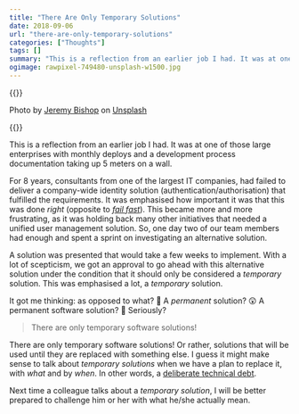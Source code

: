 ```yaml
---
title: "There Are Only Temporary Solutions"
date: 2018-09-06
url: "there-are-only-temporary-solutions"
categories: ["Thoughts"]
tags: []
summary: "This is a reflection from an earlier job I had. It was at one of those large enterprises with monthly deploys and a development process documentation taking up 5 meters on a wall. For 8 years, consultants from one of the largest IT companies, had failed to deliver a company-wide..."
ogimage: rawpixel-749480-unsplash-w1500.jpg
---
```


{{<post-image image="rawpixel-749480-unsplash-w1500.jpg" alt="Women with post it notes in wall">}}
<p>Photo by <a href="https://unsplash.com/photos/KFIjzXYg1RM">Jeremy Bishop</a> on <a href="https://unsplash.com/">Unsplash</a></p>
{{</post-image>}}

This is a reflection from an earlier job I had. It was at one of those large enterprises with monthly deploys and a development process documentation taking up 5 meters on a wall.

For 8 years, consultants from one of the largest IT companies, had failed to deliver a company-wide identity solution (authentication/authorisation) that fulfilled the requirements. It was emphasised how important it was that this was done _right_ (opposite to _[fail fast][1]_). This became more and more frustrating, as it was holding back many other initiatives that needed a unified user management solution. So, one day two of our team members had enough and spent a sprint on investigating an alternative solution. 

A solution was presented that would take a few weeks to implement. With a lot of scepticism, we got an approval to go ahead with this alternative solution under the condition that it should only be considered a _temporary_ solution. This was emphasised a lot, a _temporary_ solution. 

It got me thinking: as opposed to what? 🤨 A _permanent_ solution? 😲 A permanent software solution? 🤣 Seriously?

> There are only temporary software solutions!

There are only temporary software solutions! Or rather, solutions that will be used until they are replaced with something else. I guess it might make sense to talk about _temporary solutions_ when we have a plan to replace it, with _what_ and by _when_. In other words, a [deliberate technical debt][2].

Next time a colleague talks about a _temporary solution_, I will be better prepared to challenge him or her with what he/she actually mean.



[1]: https://whatis.techtarget.com/definition/fail-fast
[2]: https://hackernoon.com/there-are-3-main-types-of-technical-debt-heres-how-to-manage-them-4a3328a4c50c
